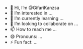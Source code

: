 - 👋 Hi, I’m @GifariKanzsa
- 👀 I’m interested in ...
- 🌱 I’m currently learning ...
- 💞️ I’m looking to collaborate on ...
- 📫 How to reach me ...
- 😄 Pronouns: ...
- ⚡ Fun fact: ...

<!---
GifariKanzsa/GifariKanzsa is a ✨ special ✨ repository because its `README.md` (this file) appears on your GitHub profile.
You can click the Preview link to take a look at your changes.
--->

